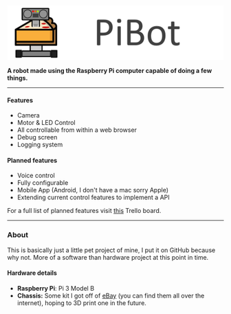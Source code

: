 ![PiBot Logo](https://raw.githubusercontent.com/sccreeper/pibot/master/.github/assets/pibot-text.png)

**A robot made using the Raspberry Pi computer capable of doing a few things.**

---
#### Features

 - Camera
 - Motor & LED Control
 - All controllable from within a web browser
 - Debug screen
 - Logging system

#### Planned features

 - Voice control
 - Fully configurable
 - Mobile App (Android, I don't have a mac sorry Apple)
 - Extending current control features to implement a API

For a full list of planned features visit [this](https://trello.com/b/UPKINKLV/robot) Trello board.

---
### About

This is basically just a little pet project of mine, I put it on GitHub because why not. More of a software than hardware project at this point in time.

#### Hardware details

 - **Raspberry Pi**: Pi 3 Model B
 - **Chassis:** Some kit I got off of [eBay](https://www.ebay.co.uk/itm/Smart-Car-Motor-Robot-Chassis-Ultrasonic-Module-Battery-Model-Kit-For-Arduino/143617734608?hash=item217048b7d0:g:kH8AAOSwmf5e0P8g) (you can find them all over the internet), hoping to 3D print one in the future.
